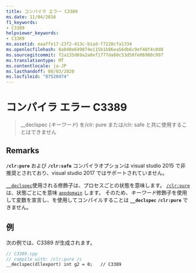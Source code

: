 ```yaml
---
title: コンパイラ エラー C3389
ms.date: 11/04/2016
f1_keywords:
- C3389
helpviewer_keywords:
- C3389
ms.assetid: eaaffe17-23f2-413c-b1ad-f7220cfa1334
ms.openlocfilehash: 8a040e649074e115b1b86ea56db6c9ef48f4c0d0
ms.sourcegitcommit: f2a135d69a2a8ef1777da60c53d58fe06980c997
ms.translationtype: MT
ms.contentlocale: ja-JP
ms.lasthandoff: 08/03/2020
ms.locfileid: "87520474"
---
```

# <a name="compiler-error-c3389"></a>コンパイラ エラー C3389

> __declspec (*キーワード*) を/clr: pure または/clr: safe と共に使用することはできません

## <a name="remarks"></a>Remarks

**`/clr:pure`** および **`/clr:safe`** コンパイラオプションは visual studio 2015 で非推奨とされており、visual studio 2017 ではサポートされていません。

[`__declspec`](../../cpp/declspec.md)使用される修飾子は、プロセスごとの状態を意味します。  [`/clr:pure`](../../build/reference/clr-common-language-runtime-compilation.md)は、状態ごとにを意味 [`appdomain`](../../cpp/appdomain.md) します。  そのため、*キーワード*修飾子を使用して変数を宣言し、を使用してコンパイルすることは **`__declspec`** **`/clr:pure`** できません。

## <a name="example"></a>例

次の例では、C3389 が生成されます。

```cpp
// C3389.cpp
// compile with: /clr:pure /c
__declspec(dllexport) int g2 = 0;   // C3389
```
